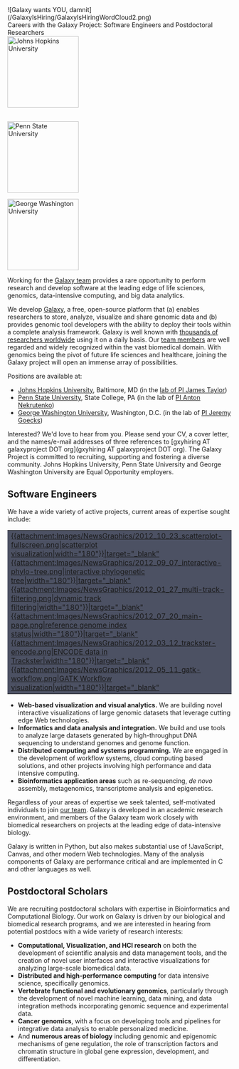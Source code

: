 <div class='center'>![Galaxy wants YOU, damnit](/GalaxyIsHiring/GalaxyIsHiringWordCloud2.png)</div>

<div class="title">Careers with the Galaxy Project: Software Engineers and Postdoctoral Researchers</div>

<div class='right'> 
<a href='http://www.johnshopkins.edu/'><img src='/Images/Logos/JohnsHopkins.png' alt='Johns Hopkins University' width="160" /></a><br /><br />

<a href='http://www.psu.edu/'><img src='/Images/Logos/PennStateLogo.png' alt='Penn State University' width="160" /></a>

<a href='http://www.gwu.edu/'><img src='/gwlogo.png' alt='George Washington University' width="160" /></a>
</div>

Working for the [Galaxy team](/GalaxyTeam) provides a rare opportunity to perform research and develop software at the leading edge of life sciences, genomics, data-intensive computing, and big data analytics.

We develop [Galaxy](http://galaxyproject.org), a free, open-source platform that (a) enables researchers to store, analyze, visualize and share genomic data and (b) provides genomic tool developers with the ability to deploy their tools within a complete analysis framework.  Galaxy is well known with [thousands of researchers worldwide](/GalaxyProject/Statistics) using it on a daily basis. Our [team members](/GalaxyTeam) are well regarded and widely recognized within the vast biomedical domain.  With genomics being the pivot of future life sciences and healthcare, joining the Galaxy project will open an immense array of possibilities.

Positions are available at:
* [Johns Hopkins University](http://www.johnshopkins.edu/), Baltimore, MD (in the [lab of PI James Taylor](http://taylorlab.org/)) 
* [Penn State University](http://psu.edu/), State College, PA (in the lab of [PI Anton Nekrutenko](http://bmb.psu.edu/directory/aun1))
* [George Washington University](http://gwu.edu/), Washington, D.C. (in the lab of [PI Jeremy Goecks](http://jeremygoecks.com))
 
Interested?  We'd love to hear from you.  Please send your CV, a cover letter, and the names/e-mail addresses of three references to [gxyhiring AT galaxyproject DOT org](gxyhiring AT galaxyproject DOT org).  The Galaxy Project is committed to recruiting, supporting and fostering a diverse community. Johns Hopkins University, Penn State University and George Washington University are Equal Opportunity employers.

## Software Engineers

We have a wide variety of active projects, current areas of expertise sought include:

<div class='right'>
<table>
  <tr>
    <td style=" background-color: #4C5163"> <a href='/DevNewsBriefs/2012_10_23.md#visualization_framework'>{{attachment:Images/NewsGraphics/2012_10_23_scatterplot-fullscreen.png|scatterplot visualization|width="180"}}|target="_blank"</a> <br />  <a href='/DevNewsBriefs/2012_09_07.md#user-interface-ui'>{{attachment:Images/NewsGraphics/2012_09_07_interactive-phylo-tree.png|interactive phylogenetic tree|width="180"}}|target="_blank"</a> <br />  <a href='/DevNewsBriefs/2012_01_27.md#galaxy-track-browser-gtb'>{{attachment:Images/NewsGraphics/2012_01_27_multi-track-filtering.png|dynamic track filtering|width="180"}}|target="_blank"</a> <br />  <a href='/DevNewsBriefs/2012_07_20.md#admin_genome_indexing'>{{attachment:Images/NewsGraphics/2012_07_20_main-page.png|reference genome index status|width="180"}}|target="_blank"</a> <br />  <a href='/DevNewsBriefs/2012_03_12.md#galaxy-track-browser-gtb'>{{attachment:Images/NewsGraphics/2012_03_12_trackster-encode.png|ENCODE data in Trackster|width="180"}}|target="_blank"</a> <br />  <a href='/DevNewsBriefs/2012_05_11.md#tools'>{{attachment:Images/NewsGraphics/2012_05_11_gatk-workflow.png|GATK Workflow visualization|width="180"}}|target="_blank"</a> </td>
  </tr>
</table>

</div>

* **Web-based visualization and visual analytics.** We are building novel interactive visualizations of large genomic datasets that leverage cutting edge Web technologies.
* **Informatics and data analysis and integration.**  We build and use tools to analyze large datasets generated by high-throughput DNA sequencing to understand genomes and genome function.
* **Distributed computing and systems programming.** We are engaged in the development of workflow systems, cloud computing based solutions, and other projects involving high performance and data intensive computing.
* **Bioinformatics application areas** such as re-sequencing, *de novo* assembly, metagenomics, transcriptome analysis and epigenetics.

Regardless of your areas of expertise we seek talented, self-motivated individuals to join [our team](/GalaxyTeam). Galaxy is developed in an academic research environment, and members of the Galaxy team work closely with biomedical researchers on projects at the leading edge of data-intensive biology.

Galaxy is written in Python, but also makes substantial use of !JavaScript, Canvas, and other modern Web technologies. Many of the analysis components of Galaxy are performance critical and are implemented in C and other languages as well.

## Postdoctoral Scholars

We are recruiting postdoctoral scholars with expertise in Bioinformatics and Computational Biology. Our work on Galaxy is driven by our biological and biomedical research programs, and we are interested in hearing from potential postdocs with a wide variety of research interests:

* **Computational, Visualization, and HCI research** on both the development of scientific analysis and data management tools, and the creation of novel user interfaces and interactive visualizations for analyzing large-scale biomedical data.
* **Distributed and high-performance computing** for data intensive science, specifically genomics.
* **Vertebrate functional and evolutionary genomics**, particularly through the development of novel machine learning, data mining, and data integration methods incorporating genomic sequence and experimental data.
* **Cancer genomics**, with a focus on developing tools and pipelines for integrative data analysis to enable personalized medicine.
* And **numerous areas of biology** including genomic and epigenomic mechanisms of gene regulation, the role of transcription factors and chromatin structure in global gene expression, development, and differentiation.
